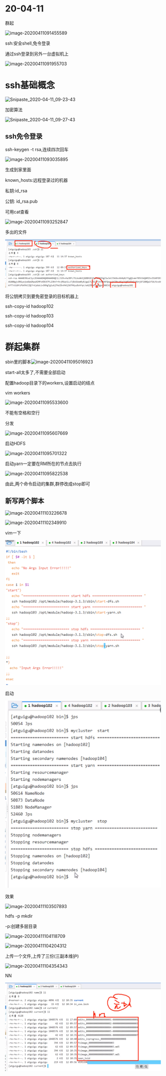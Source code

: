 # 20-04-11

群起

![image-20200411091455589](https://sumomoriaty.oss-cn-beijing.aliyuncs.com/image-20200411091455589.png)

ssh:安全shell,免令登录

通过ssh登录到另外一台虚拟机上

![image-20200411091955703](https://sumomoriaty.oss-cn-beijing.aliyuncs.com/image-20200411091955703.png)

# ssh基础概念

![Snipaste_2020-04-11_09-23-43](https://sumomoriaty.oss-cn-beijing.aliyuncs.com/Snipaste_2020-04-11_09-23-43-1586568263414.png)

加密算法

![Snipaste_2020-04-11_09-27-43](https://sumomoriaty.oss-cn-beijing.aliyuncs.com/Snipaste_2020-04-11_09-27-43.png)

## ssh免令登录

ssh-keygen -t rsa,连续四次回车

![image-20200411093035895](https://sumomoriaty.oss-cn-beijing.aliyuncs.com/image-20200411093035895.png)

生成到家里面

 known_hosts:远程登录过的机器

私钥:id_rsa

公钥: id_rsa.pub

可用cat查看

![image-20200411093252847](https://sumomoriaty.oss-cn-beijing.aliyuncs.com/image-20200411093252847.png)

多出的文件

![Snipaste_2020-04-11_09-34-20](20-04-11.assets/Snipaste_2020-04-11_09-34-20.png)

将公钥拷贝到要免密登录的目标机器上

ssh-copy-id hadoop102

ssh-copy-id hadoop103

ssh-copy-id hadoop104

# 群起集群

sbin里的脚本![image-20200411095016923](https://sumomoriaty.oss-cn-beijing.aliyuncs.com/image-20200411095016923.png)

start-all太多了,不需要全部启动

配置hadoop目录下的workers,设置启动的结点

vim workers

![image-20200411095533600](https://sumomoriaty.oss-cn-beijing.aliyuncs.com/image-20200411095533600.png)

不能有空格和空行

分发

![image-20200411095607669](https://sumomoriaty.oss-cn-beijing.aliyuncs.com/image-20200411095607669.png)

启动HDFS

![image-20200411095701322](https://sumomoriaty.oss-cn-beijing.aliyuncs.com/image-20200411095701322.png)

启动yarn一定要在RM所在的节点去执行

![image-20200411095822538](https://sumomoriaty.oss-cn-beijing.aliyuncs.com/image-20200411095822538.png)

由此,两个命令启动的集群,群停改成stop即可

## 新写两个脚本

![image-20200411103226678](https://sumomoriaty.oss-cn-beijing.aliyuncs.com/image-20200411103226678.png)

![image-20200411102349910](https://sumomoriaty.oss-cn-beijing.aliyuncs.com/image-20200411102349910.png)

vim一下

![image-20200411102858991](20-04-11.assets/image-20200411102858991.png)

启动

![image-20200411103146789](20-04-11.assets/image-20200411103146789.png)

效果

![image-20200411103507893](https://sumomoriaty.oss-cn-beijing.aliyuncs.com/image-20200411103507893.png)

hdfs -p mkdir

-p:创建多层目录

![image-20200411104118709](https://sumomoriaty.oss-cn-beijing.aliyuncs.com/image-20200411104118709.png)

![image-20200411104204312](https://sumomoriaty.oss-cn-beijing.aliyuncs.com/image-20200411104204312.png)

上传一个文件,上传了三份(三副本维护)

![image-20200411104354343](https://sumomoriaty.oss-cn-beijing.aliyuncs.com/image-20200411104354343.png)

NN

![Snipaste_2020-04-11_10-46-35](20-04-11.assets/Snipaste_2020-04-11_10-46-35.png)